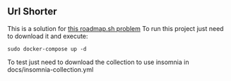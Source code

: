 ## Url Shorter
This is a solution for [this roadmap.sh problem](https://roadmap.sh/projects/url-shortening-service)
To run this project just need to download it and execute:

    sudo docker-compose up -d

To test just need to download the collection to use insomnia in docs/insomnia-collection.yml
